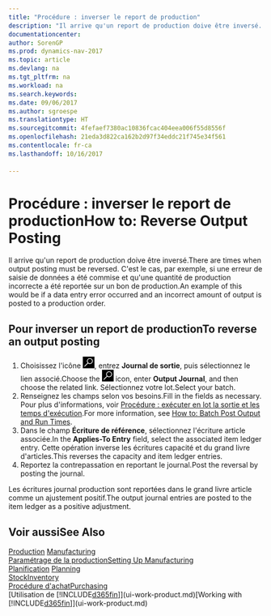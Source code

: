 ```yaml
---
title: "Procédure : inverser le report de production"
description: "Il arrive qu'un report de production doive être inversé. C'est le cas, par exemple, si une erreur de saisie de données a été commise et qu'une quantité de production incorrecte a été reportée sur un bon de production."
documentationcenter: 
author: SorenGP
ms.prod: dynamics-nav-2017
ms.topic: article
ms.devlang: na
ms.tgt_pltfrm: na
ms.workload: na
ms.search.keywords: 
ms.date: 09/06/2017
ms.author: sgroespe
ms.translationtype: HT
ms.sourcegitcommit: 4fefaef7380ac10836fcac404eea006f55d8556f
ms.openlocfilehash: 21eda3d822ca162b2d97f34eddc21f745e34f561
ms.contentlocale: fr-ca
ms.lasthandoff: 10/16/2017

---
```

# <a name="how-to-reverse-output-posting"></a><span data-ttu-id="67e50-104">Procédure : inverser le report de production</span><span class="sxs-lookup"><span data-stu-id="67e50-104">How to: Reverse Output Posting</span></span>
<span data-ttu-id="67e50-105">Il arrive qu'un report de production doive être inversé.</span><span class="sxs-lookup"><span data-stu-id="67e50-105">There are times when output posting must be reversed.</span></span> <span data-ttu-id="67e50-106">C'est le cas, par exemple, si une erreur de saisie de données a été commise et qu'une quantité de production incorrecte a été reportée sur un bon de production.</span><span class="sxs-lookup"><span data-stu-id="67e50-106">An example of this would be if a data entry error occurred and an incorrect amount of output is posted to a production order.</span></span>  

## <a name="to-reverse-an-output-posting"></a><span data-ttu-id="67e50-107">Pour inverser un report de production</span><span class="sxs-lookup"><span data-stu-id="67e50-107">To reverse an output posting</span></span>  
1.  <span data-ttu-id="67e50-108">Choisissez l'icône ![Page ou rapport pour la recherche](media/ui-search/search_small.png "icône Page ou rapport pour la recherche"), entrez **Journal de sortie**, puis sélectionnez le lien associé.</span><span class="sxs-lookup"><span data-stu-id="67e50-108">Choose the ![Search for Page or Report](media/ui-search/search_small.png "Search for Page or Report icon") icon, enter **Output Journal**, and then choose the related link.</span></span> <span data-ttu-id="67e50-109">Sélectionnez votre lot.</span><span class="sxs-lookup"><span data-stu-id="67e50-109">Select your batch.</span></span>  
2. <span data-ttu-id="67e50-110">Renseignez les champs selon vos besoins.</span><span class="sxs-lookup"><span data-stu-id="67e50-110">Fill in the fields as necessary.</span></span> <span data-ttu-id="67e50-111">Pour plus d'informations, voir [Procédure : exécuter en lot la sortie et les temps d'exécution](production-how-to-post-output-quantity.md).</span><span class="sxs-lookup"><span data-stu-id="67e50-111">For more information, see [How to: Batch Post Output and Run Times](production-how-to-post-output-quantity.md).</span></span>
3.  <span data-ttu-id="67e50-112">Dans le champ **Écriture de référence**, sélectionnez l'écriture article associée.</span><span class="sxs-lookup"><span data-stu-id="67e50-112">In the **Applies-To Entry** field, select the associated item ledger entry.</span></span> <span data-ttu-id="67e50-113">Cette opération inverse les écritures capacité et du grand livre d'articles.</span><span class="sxs-lookup"><span data-stu-id="67e50-113">This reverses the capacity and item ledger entries.</span></span>  
4. <span data-ttu-id="67e50-114">Reportez la contrepassation en reportant le journal.</span><span class="sxs-lookup"><span data-stu-id="67e50-114">Post the reversal by posting the journal.</span></span>  

<span data-ttu-id="67e50-115">Les écritures journal production sont reportées dans le grand livre article comme un ajustement positif.</span><span class="sxs-lookup"><span data-stu-id="67e50-115">The output journal entries are posted to the item ledger as a positive adjustment.</span></span>  

## <a name="see-also"></a><span data-ttu-id="67e50-116">Voir aussi</span><span class="sxs-lookup"><span data-stu-id="67e50-116">See Also</span></span>  
 <span data-ttu-id="67e50-117">[Production](production-manage-manufacturing.md)  </span><span class="sxs-lookup"><span data-stu-id="67e50-117">[Manufacturing](production-manage-manufacturing.md)  </span></span>  
 [<span data-ttu-id="67e50-118">Paramétrage de la production</span><span class="sxs-lookup"><span data-stu-id="67e50-118">Setting Up Manufacturing</span></span>](production-configure-production-processes.md)  
 <span data-ttu-id="67e50-119">[Planification](production-planning.md)    </span><span class="sxs-lookup"><span data-stu-id="67e50-119">[Planning](production-planning.md)    </span></span>  
 [<span data-ttu-id="67e50-120">Stock</span><span class="sxs-lookup"><span data-stu-id="67e50-120">Inventory</span></span>](inventory-manage-inventory.md)  
 [<span data-ttu-id="67e50-121">Procédure d'achat</span><span class="sxs-lookup"><span data-stu-id="67e50-121">Purchasing</span></span>](purchasing-manage-purchasing.md)  
 <span data-ttu-id="67e50-122">[Utilisation de [!INCLUDE[d365fin](includes/d365fin_md.md)]](ui-work-product.md)</span><span class="sxs-lookup"><span data-stu-id="67e50-122">[Working with [!INCLUDE[d365fin](includes/d365fin_md.md)]](ui-work-product.md)</span></span>  

